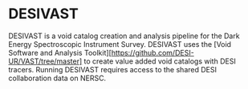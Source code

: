 # DESIVAST

DESIVAST is a void catalog creation and analysis pipeline for the Dark Energy Spectroscopic Instrument Survey. DESIVAST uses the [Void Software and Analysis Toolkit][https://github.com/DESI-UR/VAST/tree/master] to create value added void catalogs with DESI tracers. Running DESIVAST requires access to the shared DESI collaboration data on NERSC.
